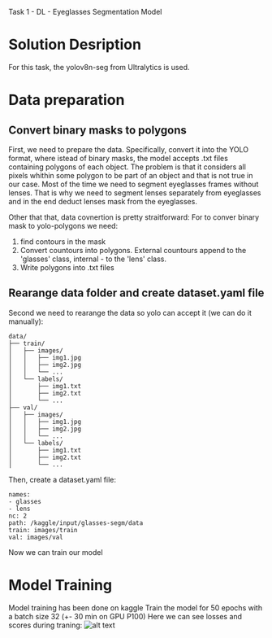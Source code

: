 Task 1 - DL - Eyeglasses Segmentation Model

# Solution Desription
For this task, the yolov8n-seg from Ultralytics is used.


# Data preparation

## Convert binary masks to polygons
First, we need to prepare the data. Specifically, convert it into the YOLO format, where istead of binary masks, the model accepts .txt files containing polygons of each object. The problem is that it considers all pixels whithin some polygon to be part of an object and that is not true in our case. Most of the time we need to segment eyeglasses frames without lenses. That is why we need to segment lenses separately from eyeglasses and in the end deduct lenses mask from the eyeglasses.

Other that that, data covnertion is pretty straitforward:
For to conver binary mask to yolo-polygons we need:
1. find contours in the mask
2. Convert countours into polygons. External countours append to the 'glasses' class, internal - to the 'lens' class.
3. Write polygons into .txt files

## Rearange data folder and create dataset.yaml file
Second we need to rearange the data so yolo can accept it (we can do it manually):
```
data/
├── train/
│   ├── images/
│   │   ├── img1.jpg
│   │   ├── img2.jpg
│   │   └── ...
│   └── labels/
│       ├── img1.txt
│       ├── img2.txt
│       └── ...
├── val/
│   ├── images/
│   │   ├── img1.jpg
│   │   ├── img2.jpg
│   │   └── ...
│   └── labels/
│       ├── img1.txt
│       ├── img2.txt
│       └── ...
```
Then, create a dataset.yaml file:
```
names:
- glasses
- lens
nc: 2
path: /kaggle/input/glasses-segm/data
train: images/train
val: images/val
```

Now we can train our model


# Model Training
Model training has been done on kaggle
Train the model for 50 epochs with a batch size 32 (+- 30 min on GPU P100)
Here we can see losses and scores during traning:
![alt text](https://github.com/dnsshplk/Task1_int/blob/main/run/results.png)
